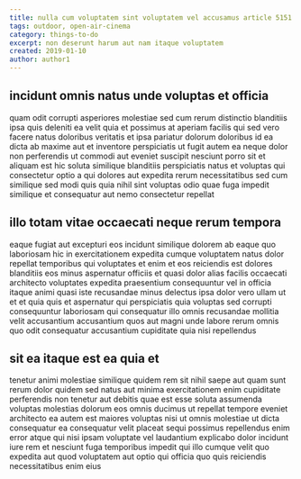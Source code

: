 ```yaml
---
title: nulla cum voluptatem sint voluptatem vel accusamus article 5151
tags: outdoor, open-air-cinema
category: things-to-do
excerpt: non deserunt harum aut nam itaque voluptatem
created: 2019-01-10
author: author1
---
```


## incidunt omnis natus unde voluptas et officia

quam odit corrupti asperiores molestiae sed cum rerum distinctio blanditiis ipsa quis deleniti ea velit quia et possimus at aperiam facilis qui sed vero facere natus doloribus veritatis et ipsa pariatur dolorum doloribus id ea dicta ab maxime aut et inventore perspiciatis ut fugit autem ea neque dolor non perferendis ut commodi aut eveniet suscipit nesciunt porro sit et aliquam est hic soluta similique blanditiis perspiciatis natus et voluptas qui consectetur optio a qui dolores aut expedita rerum necessitatibus sed cum similique sed modi quis quia nihil sint voluptas odio quae fuga impedit similique et consequatur aut nemo consectetur repellat

## illo totam vitae occaecati neque rerum tempora

eaque fugiat aut excepturi eos incidunt similique dolorem ab eaque quo laboriosam hic in exercitationem expedita cumque voluptatem natus dolor repellat temporibus qui voluptates et enim et eos reiciendis est dolores blanditiis eos minus aspernatur officiis et quasi dolor alias facilis occaecati architecto voluptates expedita praesentium consequuntur vel in officia itaque animi quasi iste recusandae minus delectus ipsa dolor vero ullam ut et et quia quis et aspernatur qui perspiciatis quia voluptas sed corrupti consequuntur laboriosam qui consequatur illo omnis recusandae mollitia velit accusantium accusantium quos aut magni unde labore rerum omnis quo odit consequatur accusantium cupiditate quia nisi repellendus

## sit ea itaque est ea quia et

tenetur animi molestiae similique quidem rem sit nihil saepe aut quam sunt rerum dolor quidem sed natus aut minima exercitationem enim cupiditate perferendis non tenetur aut debitis quae est esse soluta assumenda voluptas molestias dolorum eos omnis ducimus ut repellat tempore eveniet architecto ea autem est maiores voluptas nisi ut omnis molestiae ut dicta consequatur ea consequatur velit placeat sequi possimus repellendus enim error atque qui nisi ipsam voluptate vel laudantium explicabo dolor incidunt iure rem et nesciunt fuga temporibus impedit qui illo cumque velit quo expedita aut quod voluptatem aut optio qui officia quo quis reiciendis necessitatibus enim eius
